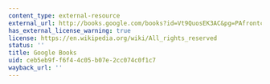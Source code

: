 ```yaml
---
content_type: external-resource
external_url: http://books.google.com/books?id=Vt9QuosEK3AC&pg=PAfrontcover
has_external_license_warning: true
license: https://en.wikipedia.org/wiki/All_rights_reserved
status: ''
title: Google Books
uid: ceb5eb9f-f6f4-4c05-b07e-2cc074c0f1c7
wayback_url: ''
---
```

